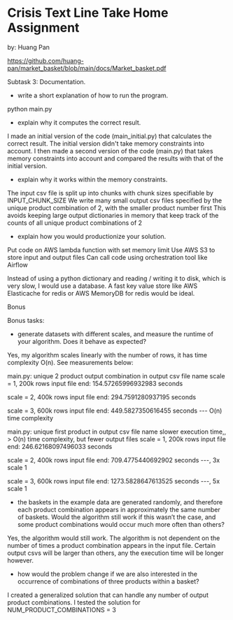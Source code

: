 # Crisis Text Line Take Home Assignment
by: Huang Pan

https://github.com/huang-pan/market_basket/blob/main/docs/Market_basket.pdf

Subtask 3: Documentation.

- write a short explanation of how to run the program.

python main.py

- explain why it computes the correct result.

I made an initial version of the code (main_initial.py) that calculates the correct result. The initial version didn't take memory constraints into account.
I then made a second version of the code (main.py) that takes memory constraints into account and compared the results with that of the initial version.

- explain why it works within the memory constraints.

The input csv file is split up into chunks with chunk sizes specifiable by INPUT_CHUNK_SIZE
We write many small output csv files specified by the unique product combination of 2, with the smaller product number first 
   This avoids keeping large output dictionaries in memory that keep track of the counts of all unique product combinations of 2

- explain how you would productionize your solution.

Put code on AWS lambda function with set memory limit
Use AWS S3 to store input and output files
Can call code using orchestration tool like Airflow

Instead of using a python dictionary and reading / writing it to disk, which is very slow, I would use a database.
   A fast key value store like AWS Elasticache for redis or AWS MemoryDB for redis would be ideal.

Bonus

Bonus tasks:

- generate datasets with different scales, and measure the runtime of your algorithm.
Does it behave as expected?

Yes, my algorithm scales linearly with the number of rows, it has time complexity O(n). See measurements below:

main.py: unique 2 product output combination in output csv file name
scale = 1, 200k rows input file
end: 154.57265996932983 seconds

scale = 2, 400k rows input file
end: 294.7591280937195 seconds

scale = 3, 600k rows input file
end: 449.5827350616455 seconds --- O(n) time complexity

main.py: unique first product in output csv file name
         slower execution time,, > O(n) time complexity, but fewer output files
scale = 1, 200k rows input file
end: 246.62168097496033 seconds

scale = 2, 400k rows input file
end: 709.4775440692902 seconds ---, 3x scale 1

scale = 3, 600k rows input file
end: 1273.5828647613525 seconds ---, 5x scale 1

- the baskets in the example data are generated randomly, and therefore each product
combination appears in approximately the same number of baskets. Would the algorithm
still work if this wasn’t the case, and some product combinations would occur much more
often than others?

Yes, the algorithm would still work. The algorithm is not dependent on the number of times 
a product combination appears in the input file. Certain output csvs will be larger than others,
any the execution time will be longer however.

- how would the problem change if we are also interested in the occurrence of
combinations of three products within a basket?

I created a generalized solution that can handle any number of output product combinations.
I tested the solution for NUM_PRODUCT_COMBINATIONS = 3
